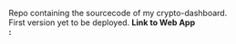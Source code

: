 Repo containing the sourcecode of my crypto-dashboard.<br/>
First version yet to be deployed.
<b>Link to Web App</br>:

